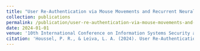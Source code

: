 ```yaml
---
title: "User Re-Authentication via Mouse Movements and Recurrent Neural Networks"
collection: publications
permalink: /publication/user-re-authentication-via-mouse-movements-and-rnn
date: 2024-01-01
venue: '10th International Conference on Information Systems Security and Privacy (ICISSP 2024)'
citation: 'Houssel, P. R., & Leiva, L. A. (2024). User Re-Authentication via Mouse Movements and Recurrent Neural Networks. In Proceedings of the 10th International Conference on Information Systems Security and Privacy (pp. 652-659).'
---
```

